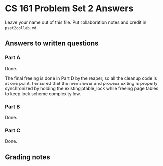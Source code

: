 CS 161 Problem Set 2 Answers
============================
Leave your name out of this file. Put collaboration notes and credit in
`pset2collab.md`.

Answers to written questions
----------------------------
### Part A
Done.

The final freeing is done in Part D by the reaper, so all the cleanup code is at one point. I ensured that the memviewer and process exiting is properly synchronized by holding the existing ptable_lock while freeing page tables to keep lock scheme complexity low.

### Part B
Done.

### Part C
Done.

Grading notes
-------------
